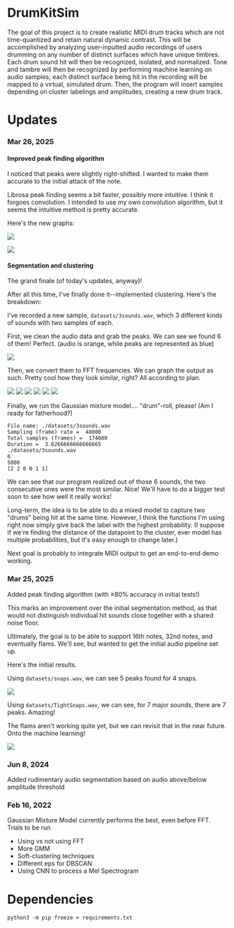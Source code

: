 # DrumKitSim
The goal of this project is to create realistic MIDI drum tracks which are not time-quantized and retain natural dynamic contrast.
This will be accomplished by analyzing user-inputted audio recordings of users drumming on any number of distinct surfaces which have unique timbres. Each drum sound hit will then be recognized, isolated, and normalized. Tone and tambre will then be recognized by performing machine learning on audio samples; each distinct surface being hit in the recording will be mapped to a virtual, simulated drum. Then, the program will insert samples depending on cluster labelings and amplitudes, creating a new drum track.

# Updates
### Mar 26, 2025

#### Improved peak finding algorithm

I noticed that peaks were slightly right-shifted. I wanted to make them accurate to the initial attack of the note. 

Librosa peak finding seems a bit faster, possibly more intuitive. I think it forgoes convolution. I intended to use my own convolution algorithm, but it seems the intuitive method is pretty accurate. 

Here's the new graphs:

![](readme-assets/peak_finding_1_0.png)

![](readme-assets/peak_finding_1_1.png)

#### Segmentation and clustering
The grand finale (of today's updates, anyway)!

After all this time, I've finally done it--implemented clustering. Here's the breakdown:

I've recorded a new sample, `datasets/3sounds.wav`, which 3 different kinds of sounds with two samples of each.

First, we clean the audio data and grab the peaks. We can see we found 6 of them! Perfect. (audio is orange, while peaks are represented as blue)

![](readme-assets/peaks_3sounds.png)

Then, we convert them to FFT frequencies. We can graph the output as such. Pretty cool how they look similar, right? All according to plan.

![](readme-assets/fft_1_0.png)
![](readme-assets/fft_1_1.png)
![](readme-assets/fft_1_2.png)
![](readme-assets/fft_1_3.png)
![](readme-assets/fft_1_4.png)
![](readme-assets/fft_1_5.png)

Finally, we run the Gaussian mixture model.... "drum"-roll, please! (Am I ready for fatherhood?)

```
File name: ./datasets/3sounds.wav
Sampling (frame) rate =  48000
Total samples (frames) =  174080
Duration =  3.6266666666666665
./datasets/3sounds.wav
6
5000
[2 2 0 0 1 1]
```

We can see that our program realized out of those 6 sounds, the two consecutive ones were the most similar. Nice! We'll have to do a bigger test soon to see how well it really works!

Long-term, the idea is to be able to do a mixed model to capture two "drums" being hit at the same time. However, I think the functions I'm using right now simply give back the label with the highest probability. (I suppose if we're finding the distance of the datapoint to the cluster, ever model has multiple probabilities, but it's easy enough to change later.)

Next goal is probably to integrate MIDI output to get an end-to-end demo working.

### Mar 25, 2025
Added peak finding algorithm (with ≥80% accuracy in initial tests!)

This marks an improvement over the initial segmentation method, as that would not distinguish individual hit sounds close together with a shared noise floor.

Ultimately, the goal is to be able to support 16th notes, 32nd notes, and eventually flams. We'll see, but wanted to get the initial audio pipeline set up.

Here's the initial results.

Using `datasets/snaps.wav`, we can see 5 peaks found for 4 snaps.

![](readme-assets/peak_finding_0_0.png)

Using `datasets/TightSnaps.wav`, we can see, for 7 major sounds, there are 7 peaks. Amazing!

The flams aren't working quite yet, but we can revisit that in the near future. Onto the machine learning!

![](readme-assets/peak_finding_0_1.png)

### Jun 8, 2024
Added rudimentary audio segmentation based on audio above/below amplitude threshold

### Feb 16, 2022
Gaussian Mixture Model currently performs the best, even before FFT. 
Trials to be run
* Using vs not using FFT
* More GMM
* Soft-clustering techniques
* Different eps for DBSCAN
* Using CNN to process a Mel Spectrogram

# Dependencies
`python3 -m pip freeze > requirements.txt`